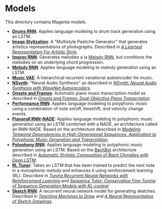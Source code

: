 # Models

This directory contains Magenta models.

* [**Drums RNN**](/magenta/models/drums_rnn): Applies language modeling to drum track generation using an LSTM.
* [**Image Stylization**](/magenta/models/image_stylization): A "Multistyle Pastiche Generator" that generates artistics representations of photographs. Described in [*A Learned Representation For Artistic Style*](https://arxiv.org/abs/1610.07629).
* [**Improv RNN**](/magenta/models/improv_rnn): Generates melodies a la [Melody RNN](/magenta/models/melody_rnn), but conditions the melodies on an underlying chord progression.
* [**Melody RNN**](/magenta/models/melody_rnn): Applies language modeling to melody generation using an LSTM.
* [**Music VAE**](/magenta/models/music_vae): A hierarchical recurrent variational autoencoder for music.
* [**NSynth**](/magenta/models/nsynth): "Neural Audio Synthesis" as described in [*NSynth: Neural Audio Synthesis with WaveNet Autoencoders*](https://arxiv.org/abs/1704.01279).
* [**Onsets and Frames**](/magenta/models/polyamp): Automatic piano music transcription model as described in [*Onsets and Frames: Dual-Objective Piano Transcription*](https://arxiv.org/abs/1710.11153)
* [**Performance RNN**](/magenta/models/performance_rnn): Applies language modeling to polyphonic music using a combination of note on/off, timeshift, and velocity change events.
* [**Pianoroll RNN-NADE**](/magenta/models/pianoroll_rnn_nade): Applies language modeling to polyphonic music generation using an LSTM combined with a NADE, an architecture called an RNN-NADE. Based on the architecture described in [*Modeling Temporal Dependencies in High-Dimensional Sequences:
Application to Polyphonic Music Generation and Transcription*](http://www-etud.iro.umontreal.ca/~boulanni/ICML2012.pdf).
* [**Polyphony RNN**](/magenta/models/polyphony_rnn): Applies language modeling to polyphonic music generation using an LSTM. Based on the [BachBot](http://bachbot.com/) architecture described in [*Automatic Stylistic Composition of Bach Choralies with Deep LSTM*](https://ismir2017.smcnus.org/wp-content/uploads/2017/10/156_Paper.pdf).
* [**RL Tuner**](/magenta/models/rl_tuner): Takes an LSTM that has been trained to predict the next note in a monophonic melody and enhances it using reinforcement learning (RL). Described in [*Tuning Recurrent Neural Networks with Reinforcement Learning*](https://magenta.tensorflow.org/2016/11/09/tuning-recurrent-networks-with-reinforcement-learning/) and [*Sequence Tutor: Conservative Fine-Tuning of Sequence Generation Models with KL-control*](https://arxiv.org/abs/1611.02796)
* [**Sketch RNN**](/magenta/models/sketch_rnn): A recurrent neural network model for generating sketches. Described in [*Teaching Machines to Draw*](https://research.googleblog.com/2017/04/teaching-machines-to-draw.html) and [*A Neural Representation of Sketch Drawings*](https://arxiv.org/abs/1704.03477).
